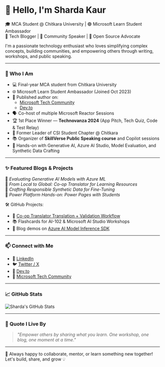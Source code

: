 # 👋 Hello, I'm Sharda Kaur

🎓 MCA Student @ Chitkara University | 🟣 Microsoft Learn Student Ambassador  
🧠 Tech Blogger | 🎤 Community Speaker | 🤝 Open Source Advocate  

I'm a passionate technology enthusiast who loves simplifying complex concepts, building communities, and empowering others through writing, workshops, and public speaking.

---

### 🧭 Who I Am

- 💻 Final-year MCA student from Chitkara University
- 🌐 Microsoft Learn Student Ambassador (Joined Oct 2023)
- 📝 Published author on:
  - [Microsoft Tech Community](https://techcommunity.microsoft.com/users/sharda_kaur/2204790)
  - [Dev.to](https://dev.to/sharda_kaur)
- 🗣️ Co-host of multiple Microsoft Reactor Sessions
- 🏆 1st Place Winner — **Technovanza 2024** (App Pitch, Tech Quiz, Code & Test Relay)
- 🧩 Former Leader of CSI Student Chapter @ Chitkara
- 📚 Organizer of **SkillVerse Public Speaking course** and Copilot sessions
- 🧪 Hands-on with Generative AI, Azure AI Studio, Model Evaluation, and Synthetic Data Crafting

---

### ✨ Featured Blogs & Projects

📘 *Evaluating Generative AI Models with Azure ML*  
📘 *From Local to Global: Co-op Translator for Learning Resources*  
📘 *Crafting Responsible Synthetic Data for Fine-Tuning*  
📘 *Power Platform Hands-on: Power Pages with Students*  

🛠 GitHub Projects:
- 🔁 [Co-op Translator Translation + Validation Workflow](https://github.com/shardakaurr/24-07-22-tech-writing)
- 📚 Flashcards for AI-102 & Microsoft AI Studio Workshops
- 🔧 Blog demos on [Azure AI Model Inference SDK](https://techcommunity.microsoft.com/)

---

### 📫 Connect with Me

- 🔗 [LinkedIn](https://www.linkedin.com/in/sharda-kaur-a77473207/)
- 🐦 [Twitter / X](https://x.com/sharda__kaur)
- 📝 [Dev.to](https://dev.to/sharda_kaur)
- 🧠 [Microsoft Tech Community](https://techcommunity.microsoft.com/users/sharda_kaur/2204790)

---

### 📈 GitHub Stats

![Sharda's GitHub Stats](https://github-readme-stats.vercel.app/api?username=shardakaurr&show_icons=true&theme=radical)

---

### 💬 Quote I Live By

> *"Empower others by sharing what you learn. One workshop, one blog, one moment at a time."*

---

🎉 Always happy to collaborate, mentor, or learn something new together!  
Let's build, share, and grow 💡

